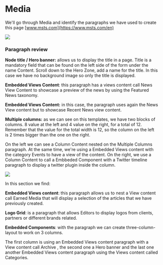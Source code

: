 # Media

We'll go through Media and identify the paragraphs we have used to create this page [www.msts.com](https://www.msts.com/en)​

![](../.gitbook/assets/media_template_part1-01.png)

### Paragraph review

**Node title / Hero banner:** allows us to display the title in a page. Title is a mandatory field that can be found on the left side of the form under the name Content. Scroll down to the Hero Zone, add a name for the title. In this case we have no background image so only the title is displayed. 

**Embedded Views Content**: this paragraph has a views content call News View Content to showcase a preview of the news by using the Featured News taxonomy. 

**Embedded Views Content:** in this case, the paragraph uses again the News View content but to showcase  Recent News view content. 

**Multiple columns:** as we can see on this templates, we have two blocks of columns. 8 value at the left and 4 value on the right, for a total of 12. Remember that the value for the total width is 12, so the column on the left is 2 times bigger than the one on the right. 

On the left we can see a Column Content nested on the Multiple Columns paragraph. At the same time, we're using a Embedded Views content with the category Events to have a view of the content. On the right, we use a Column Content to call a Embbeded Component with a Twitter timeline paragraph to display a twitter plugin inside the column. 

![](../.gitbook/assets/media_template_part2-01.png)



In this section we find:

**Embedded Views content**: this paragraph allows us to nest a View content call Earned Media that will display a selection of the articles that we have previously created.  

**Logo Grid**: is a paragraph that allows Editors to display logos from clients, partners or different brands related. 

**Embedded Components**: with the paragraph we can create three-column-layout to work on 3 columns. 

The first column is using an Embedded Views content paragraph with a View content call Archive , the second one a Hero banner and the last one another Embedded Views content paragraph using the Views content called Categories.

